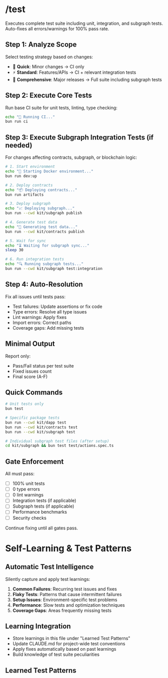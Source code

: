# /test

Executes complete test suite including unit, integration, and subgraph tests.
Auto-fixes all errors/warnings for 100% pass rate.

## Step 1: Analyze Scope

Select testing strategy based on changes:

- 🎯 **Quick**: Minor changes → CI only
- ⚡ **Standard**: Features/APIs → CI + relevant integration tests
- 🚨 **Comprehensive**: Major releases → Full suite including subgraph tests

## Step 2: Execute Core Tests

Run base CI suite for unit tests, linting, type checking:

```bash
echo "🚀 Running CI..."
bun run ci
```

## Step 3: Execute Subgraph Integration Tests (if needed)

For changes affecting contracts, subgraph, or blockchain logic:

```bash
# 1. Start environment
echo "🐳 Starting Docker environment..."
bun run dev:up

# 2. Deploy contracts
echo "📦 Deploying contracts..."
bun run artifacts

# 3. Deploy subgraph
echo "📈 Deploying subgraph..."
bun run --cwd kit/subgraph publish

# 4. Generate test data
echo "🧪 Generating test data..."
bun run --cwd kit/contracts publish

# 5. Wait for sync
echo "⏳ Waiting for subgraph sync..."
sleep 30

# 6. Run integration tests
echo "🔍 Running subgraph tests..."
bun run --cwd kit/subgraph test:integration
```

## Step 4: Auto-Resolution

Fix all issues until tests pass:

- Test failures: Update assertions or fix code
- Type errors: Resolve all type issues
- Lint warnings: Apply fixes
- Import errors: Correct paths
- Coverage gaps: Add missing tests

## Minimal Output

Report only:

- Pass/Fail status per test suite
- Fixed issues count
- Final score (A-F)

## Quick Commands

```bash
# Unit tests only
bun test

# Specific package tests
bun run --cwd kit/dapp test
bun run --cwd kit/contracts test
bun run --cwd kit/subgraph test

# Individual subgraph test files (after setup)
cd kit/subgraph && bun test test/actions.spec.ts
```

## Gate Enforcement

All must pass:

- [ ] 100% unit tests
- [ ] 0 type errors
- [ ] 0 lint warnings
- [ ] Integration tests (if applicable)
- [ ] Subgraph tests (if applicable)
- [ ] Performance benchmarks
- [ ] Security checks

Continue fixing until all gates pass.

# Self-Learning & Test Patterns

## Automatic Test Intelligence

Silently capture and apply test learnings:

1. **Common Failures**: Recurring test issues and fixes
2. **Flaky Tests**: Patterns that cause intermittent failures
3. **Setup Issues**: Environment-specific test problems
4. **Performance**: Slow tests and optimization techniques
5. **Coverage Gaps**: Areas frequently missing tests

## Learning Integration

- Store learnings in this file under "Learned Test Patterns"
- Update CLAUDE.md for project-wide test conventions
- Apply fixes automatically based on past learnings
- Build knowledge of test suite peculiarities

## Learned Test Patterns

<!-- AI appends patterns here -->
<!-- Format: ### Pattern Name
     Test Type: Unit/Integration/E2E
     Failure Mode: What typically breaks
     Root Cause: Why it happens
     Auto-Fix: How to resolve automatically
     Prevention: Long-term solution -->
